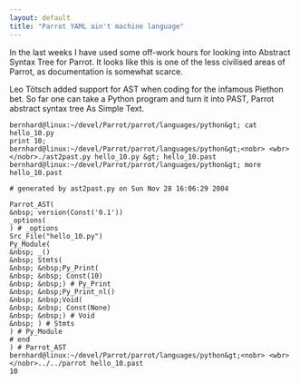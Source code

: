 ```yaml
---
layout: default
title: "Parrot YAML ain't machine language"
---
```


In the last weeks I have used some off-work hours for looking into Abstract Syntax Tree for Parrot. It looks like this is one of the less civilised areas of Parrot, as documentation is somewhat scarce.

Leo T&#246;tsch added support for AST when coding for the infamous Piethon bet. So far one can take a Python program and turn it into PAST, Parrot abstract syntax tree As Simple Text.

    bernhard@linux:~/devel/Parrot/parrot/languages/python&gt; cat hello_10.py
    print 10;
    bernhard@linux:~/devel/Parrot/parrot/languages/python&gt;<nobr> <wbr></nobr>./ast2past.py hello_10.py &gt; hello_10.past
    bernhard@linux:~/devel/Parrot/parrot/languages/python&gt; more hello_10.past

    # generated by ast2past.py on Sun Nov 28 16:06:29 2004

    Parrot_AST(
    &nbsp; version(Const('0.1'))
    _options(
    ) # _options
    Src_File("hello_10.py")
    Py_Module(
    &nbsp; _()
    &nbsp; Stmts(
    &nbsp; &nbsp;Py_Print(
    &nbsp; &nbsp; Const(10)
    &nbsp; &nbsp;) # Py_Print
    &nbsp; &nbsp;Py_Print_nl()
    &nbsp; &nbsp;Void(
    &nbsp; &nbsp; Const(None)
    &nbsp; &nbsp;) # Void
    &nbsp; ) # Stmts
    ) # Py_Module
    # end
    ) # Parrot_AST
    bernhard@linux:~/devel/Parrot/parrot/languages/python&gt;<nobr> <wbr></nobr>../../parrot hello_10.past
    10
